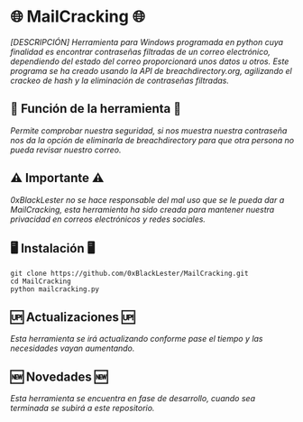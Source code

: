 # 🌐 MailCracking 🌐
_[DESCRIPCIÓN] Herramienta para Windows programada en python cuya finalidad es encontrar contraseñas filtradas de un correo electrónico, dependiendo del estado del correo proporcionará unos datos u otros. Este programa se ha creado usando la API de breachdirectory.org, agilizando el crackeo de hash y la eliminación de contraseñas filtradas._
## 🤔 Función de la herramienta 🤔
_Permite comprobar nuestra seguridad, si nos muestra nuestra contraseña nos da la opción de eliminarla de breachdirectory para que otra persona no pueda revisar nuestro correo._
## ⚠️ Importante ⚠️
_0xBlackLester no se hace responsable del mal uso que se le pueda dar a MailCracking, esta herramienta ha sido creada para mantener nuestra privacidad en correos electrónicos y redes sociales._
## 🖥️ Instalación 🖥️
```
git clone https://github.com/0xBlackLester/MailCracking.git
cd MailCracking
python mailcracking.py
```
## 🆙 Actualizaciones 🆙
_Esta herramienta se irá actualizando conforme pase el tiempo y las necesidades vayan aumentando._
## 🆕 Novedades 🆕
_Esta herramienta se encuentra en fase de desarrollo, cuando sea terminada se subirá a este repositorio._

